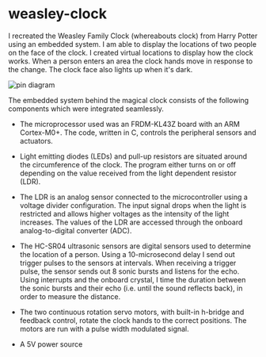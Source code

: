 # weasley-clock

I recreated the Weasley Family Clock (whereabouts clock) from Harry Potter using an embedded system. I am able to display the locations of two people on the face of the clock. I created virtual locations to display how the clock works. When a person enters an area the clock hands move in response to the change. The clock face also lights up when it's dark.


![pin diagram](https://raw.githubusercontent.com/zfatmi13/projectname/weasley-clock/edit/master/Final_Pin_Assignments.jpg)

The embedded system behind the magical clock consists of the following components which were integrated seamlessly.

- The microprocessor used was an FRDM-KL43Z board with an ARM Cortex-M0+. The code, written in C, controls the peripheral sensors and actuators.

- Light emitting diodes (LEDs) and pull-up resistors are situated around the circumference of the clock. The program either turns on or off depending on the value received from the light dependent resistor (LDR).

- The LDR is an analog sensor connected to the microcontroller using a voltage divider configuration. The input signal drops when the light is restricted and allows higher voltages as the intensity of the light increases. The values of the LDR are accessed through the onboard analog-to-digital converter (ADC).

- The HC-SR04 ultrasonic sensors are digital sensors used to determine the location of a person. Using a 10-microsecond delay I send out trigger pulses to the sensors at intervals. When receiving a trigger pulse, the sensor sends out 8 sonic bursts and listens for the echo. Using interrupts and the onboard crystal, I time the duration between the sonic bursts and their echo (i.e. until the sound reflects back), in order to measure the distance.

- The two continuous rotation servo motors, with built-in h-bridge and feedback control, rotate the clock hands to the correct positions. The motors are run with a pulse width modulated signal.

- A 5V power source
